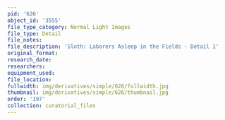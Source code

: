 ```yaml
---
pid: '626'
object_id: '3555'
file_type_category: Normal Light Images
file_type: Detail
file_notes:
file_description: 'Sloth: Laborers Asleep in the Fields - Detail 1'
original_format:
research_date:
researchers:
equipment_used:
file_location:
fullwidth: img/derivatives/simple/626/fullwidth.jpg
thumbnail: img/derivatives/simple/626/thumbnail.jpg
order: '197'
collection: curatorial_files
---
```

